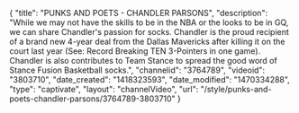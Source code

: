 {
    "title": "PUNKS AND POETS - CHANDLER PARSONS",
    "description": "While we may not have the skills to be in the NBA or the looks to be in GQ, we can share Chandler's passion for socks. Chandler is the proud recipient of a brand new 4-year deal from the Dallas Mavericks after killing it on the court last year (See: Record Breaking TEN 3-Pointers in one game). Chandler is also contributes to Team Stance to spread the good word of Stance Fusion Basketball socks.",
    "channelid": "3764789",
    "videoid": "3803710",
    "date_created": "1418323593",
    "date_modified": "1470334288",
    "type": "captivate",
    "layout": "channelVideo",
    "url": "\/style\/punks-and-poets-chandler-parsons\/3764789-3803710"
}